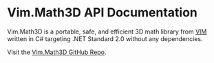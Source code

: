 # Vim.Math3D API Documentation

Vim.Math3D is a portable, safe, and efficient 3D math library from <a href="https://vimaec.com">VIM</a> written in C# targeting .NET Standard 2.0 without any dependencies.

Visit the <a href='https://github.com/vimaec/math3d'>Vim.Math3D GitHub Repo</a>.
